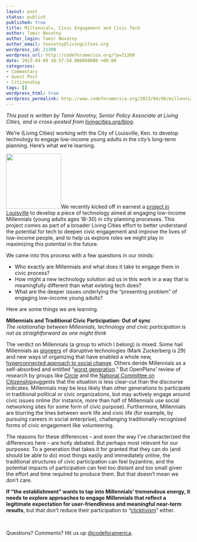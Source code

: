 ```yaml
---
layout: post
status: publish
published: true
title: Millennials, Civic Engagement and Civic Tech
author: Tamir Novotny
author_login: Tamir Novotny
author_email: tnovotny@livingcities.org
wordpress_id: 21308
wordpress_url: http://codeforamerica.org/?p=21308
date: 2013-04-08 16:57:58.000000000 +00:00
categories:
- Commentary
- Guest Post
- Citizenship
tags: []
wordpress_html: true
wordpress_permalink: http://www.codeforamerica.org/2013/04/08/millennials-civic-engagement-and-civic-tech/
---
```


<p><em>This post is written by Tamir Novotny, Senior Policy Associate at Living Cities, and is cross-posted from <a href="http://www.livingcities.org/blog/?id=123" target="_blank">livingcities.org/blog</a>.</em></p>
<p>We’re (Living Cities) working with the City of Louisville, Ken. to develop technology to engage low-income young adults in the city’s long-term planning. Here’s what we’re learning.</p>
<p><a href="http://codeforamerica.org/wp-content/uploads/2013/04/louisville-skyline.jpg"><img alt="" class="alignleft size-thumbnail wp-image-21309" height="150" src="http://codeforamerica.org/wp-content/uploads/2013/04/louisville-skyline-150x150.jpg" title="louisville skyline" width="150"/></a>We recently kicked off in earnest a <a href="http://www.livingcities.org/blog/?id=106">project in Louisville</a> to develop a piece of technology aimed at engaging low-income Millennials (young adults ages 18-30) in city planning processes. This project comes as part of a broader Living Cities effort to better understand the potential for tech to deepen civic engagement and improve the lives of low-income people, and to help us explore roles we might play in maximizing this potential in the future.</p>
<p>We came into this process with a few questions in our minds:</p>
<ul>
<li>Who exactly are Millennials and what does it take to engage them in civic process?</li>
<li>How might a new technology solution aid us in this work in a way that is meaningfully different than what existing tech does?</li>
<li>What are the deeper issues underlying the “presenting problem” of engaging low-income young adults?</li>
</ul>
<p>Here are some things we are learning.</p>
<p><strong>Millennials and Traditional Civic Participation: Out of sync<br/>
</strong><em>The relationship between Millennials, technology and civic participation is not as straightforward as one might think</em></p>
<p>The verdict on Millennials (a group to which I belong) is mixed. Some hail Millennials as <a href="http://davidburstein.com/fast-future/">pioneers</a> of disruptive technologies (Mark Zuckerberg is 29) and new ways of organizing that have enabled a whole new, <a href="https://www.google.com/url?sa=t&amp;rct=j&amp;q=&amp;esrc=s&amp;source=web&amp;cd=1&amp;cad=rja&amp;ved=0CDMQFjAA&amp;url=http%3A%2F%2Fwww.ssireview.org%2Fsite%2Fleading_in_a_hyper_connected_world&amp;ei=zEdLUeLhILD00QGK4YG4BQ&amp;usg=AFQjCNFbUO_Fs0P5rcxCWF-JJowijgItDw&amp;bvm=bv.44158598,d.dmQ">hyperconnected approach to social change</a>. Others deride Millennials as a self-absorbed and entitled “<a href="http://www.nypost.com/p/news/business/jobs/the_worst_generation_ZHtISjvJY3GglWGTlWa0gO">worst generation</a>.” But OpenPlans’ review of research by groups like <a href="http://www.civicyouth.org/tag/millennials/">Circle</a> and the <a href="http://www.ncoc.net/index.php">National Committee on Citizenship</a>suggests that the situation is less clear-cut than the discourse indicates. Millennials may be less likely than other generations to participate in traditional political or civic organizations, but may actively engage around civic issues online (for instance, more than half of Millennials use social networking sites for some form of civic purpose). Furthermore, Millennials are blurring the lines between work life and civic life (for example, by pursuing careers in social enterprise), challenging traditionally-recognized forms of civic engagement like volunteering.</p>
<p>The reasons for these differences – and even the way I’ve characterized the differences here – are hotly debated. But perhaps most relevant for our purposes: To a generation that takes it for granted that they can do (and should be able to do) most things easily and immediately online, the traditional structures of civic participation can feel byzantine, and the potential impacts of participation can feel too distant and too small given the effort and time required to produce them. But that doesn’t mean we don’t care.</p>
<p><strong>If “the establishment” wants to tap into Millennials’ tremendous energy, it needs to explore approaches to engage Millennials that reflect a legitimate expectation for user-friendliness and meaningful near-term results</strong>, but that don’t reduce their participation to “<a href="http://www.guardian.co.uk/commentisfree/2010/aug/12/clicktivism-ruining-leftist-activism">clicktivism</a>” either.</p>
<p> </p>
<p>Questions? Comments? Hit us up <a href="http://twitter.com/codeforamerica" target="_blank">@codeforamerica</a>.</p>
